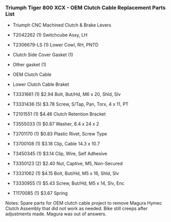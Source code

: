### Triumph Tiger 800 XCX - OEM Clutch Cable Replacement Parts List
* Triumph CNC Machined Clutch & Brake Levers

* T2042262 (1) Switchcube Assy, LH

* T2306679-LS (1) Lower Cowl, RH, PNTD

* Clutch Side Cover Gasket (1)

* Other gasket (1)

* OEM Clutch Cable

* Lower Clutch Cable Braket

* T3331661	(1)	$2.94	Bolt, But/Hd, M6 x 20, Shld, Slv

* T3331436	(5)	$3.78	Screw, S/Tap, Pan, Torx, 4 x 11, PT

* T2101551	(1)	$4.46	Clutch Retention Bracket

* T3555033	(1)	$0.87	Washer, 8.4 x 24 x 2

* T3701170	(1)	$0.83	Plastic Rivet, Screw Type

* T3700108	(1)	$3.18	Clip, Cable 14.3 x 10.7

* T3450345	(1)	$3.14	Clip, Wire, Self Adhesive

* T3350123	(2)	$2.40	Nut, Captive, M5, Non-Secured

* T3331062	(1)	$4.15	Bolt, But/Hd, M5 x 16, Shld, Slv

* T3330955	(1)	$5.43	Screw, But/Hd, M5 x 14, Slv, Enc

* T1170085	(1)	$3.67	Spring

Notes: Spare parts for OEM clutch cable project to remove Magura Hymec Clutch Assembly that did not work as needed. Bike still creeps after adjustments made. Magura was out of answers.
